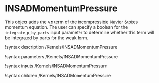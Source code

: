 # INSADMomentumPressure

This object adds the $\nabla p$ term of the
incompressible Navier Stokes momentum equation. The user can specify a boolean
for the `integrate_p_by_parts` input parameter to determine whether this term
will be integrated by parts for the weak form.

!syntax description /Kernels/INSADMomentumPressure<RESIDUAL>

!syntax parameters /Kernels/INSADMomentumPressure<RESIDUAL>

!syntax inputs /Kernels/INSADMomentumPressure<RESIDUAL>

!syntax children /Kernels/INSADMomentumPressure<RESIDUAL>
